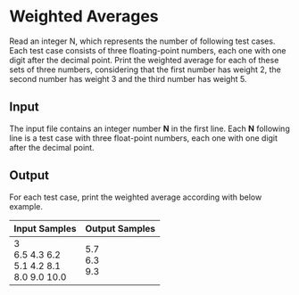 # Weighted Averages
Read an integer N, which represents the number of following test cases. Each test case consists of three floating-point numbers, each one with one digit after the decimal point. Print the weighted average for each of these sets of three numbers, considering that the first number has weight 2, the second number has weight 3 and the third number has weight 5.

## Input
The input file contains an integer number **N** in the first line. Each **N** following line is a test case with three float-point numbers, each one with one digit after the decimal point.

## Output
For each test case, print the weighted average according with below example.

|                    Input Samples                   |    Output Samples   |
|----------------------------------------------------|---------------------|
| 3<br> 6.5 4.3 6.2<br> 5.1 4.2 8.1<br> 8.0 9.0 10.0 | 5.7<br> 6.3<br> 9.3 |